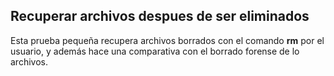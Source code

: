 ## Recuperar archivos despues de ser eliminados

Esta prueba pequeña recupera archivos borrados con el comando **rm** por el usuario, y además hace una comparativa con el borrado forense de lo archivos. 
